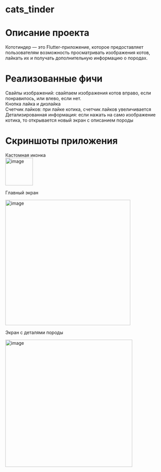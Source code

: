 # cats_tinder

# Описание проекта
Кототиндер — это Flutter-приложение, которое предоставляет пользователям возможность просматривать изображения котов, лайкать их и получать дополнительную информацию о породах. 

# Реализованные фичи
Свайпы изображений: свайпаем изображения котов вправо, если понравилось, или влево, если нет. <br>
Кнопка лайка и дизлайка  <br>
Счетчик лайков: при лайке котика, счетчик лайков увеличивается  <br>
Детализированная информация: если нажать на само изображение котика, то открывается новый экран с описанием породы


# Скриншоты приложения

Кастомная иконка  <br>
<img width="86" alt="image" src="https://github.com/user-attachments/assets/5eff53ce-1326-4e6b-bf80-7b39befb52ee" />

Главный экран <br>

<img width="391" alt="image" src="https://github.com/user-attachments/assets/02eedbc4-b160-4e49-9aa2-ad89307f78bc" />


Экран с деталями породы <br>

<img width="397" alt="image" src="https://github.com/user-attachments/assets/c06b6687-8426-485d-b69b-8068ac3d0e23" />

